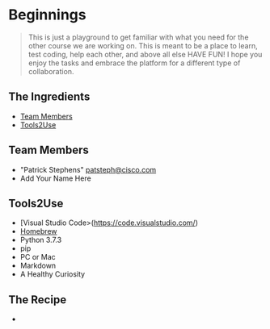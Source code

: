 # Beginnings
> This is just a playground to get familiar with what you need for the other course we are working on. This is meant to be a place to learn, test coding, help each other, and above all else HAVE FUN! I hope you enjoy the tasks and embrace the platform for a different type of collaboration. 

## The Ingredients
* [Team Members](#team-members)
* [Tools2Use](#Tools2Use)

## <a name="team-members"></a>Team Members
* "Patrick Stephens" <patsteph@cisco.com>
* Add Your Name Here

## <a name="Tools2Use"></a>Tools2Use
* [Visual Studio Code>(https://code.visualstudio.com/)
* [Homebrew](https://treehouse.github.io/installation-guides/mac/homebrew)
* Python 3.7.3
* pip
* PC or Mac
* Markdown
* A Healthy Curiosity

## The Recipe
* 


